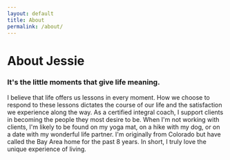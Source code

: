 ```yaml
---
layout: default
title: About
permalink: /about/
---
```


# About Jessie

### It's the little moments that give life meaning. 

I believe that life offers us lessons in every moment. How we choose to respond to these lessons dictates the course of our life and the satisfaction we experience along the way. As a certified integral coach, I support clients in becoming the people they most desire to be. When I'm not working with clients, I'm likely to be found on my yoga mat, on a hike with my dog, or on a date with my wonderful life partner. I'm originally from Colorado but have called the Bay Area home for the past 8 years. In short, I truly love the unique experience of living. 
